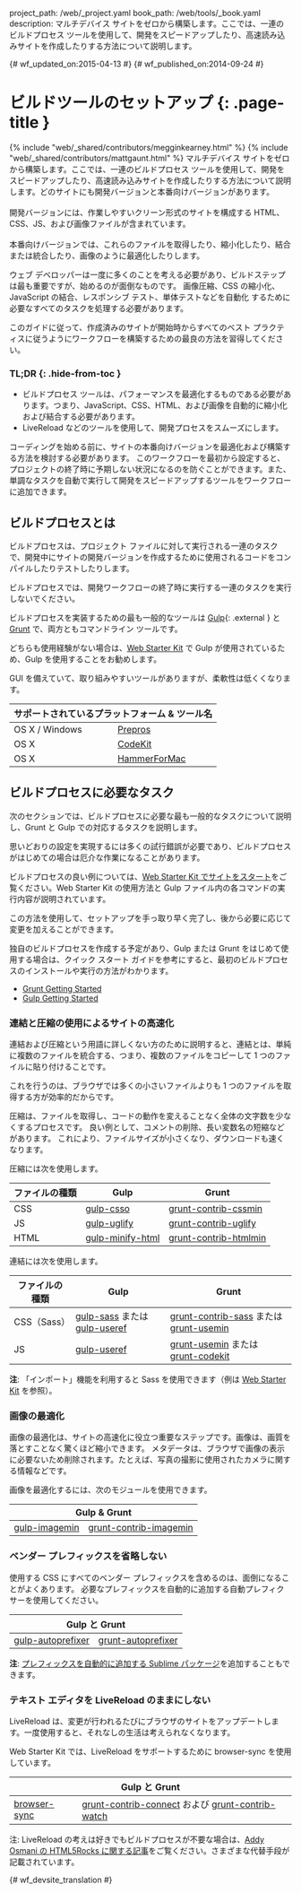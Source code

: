 project_path: /web/_project.yaml
book_path: /web/tools/_book.yaml
description: マルチデバイス サイトをゼロから構築します。ここでは、一連のビルドプロセス ツールを使用して、開発をスピードアップしたり、高速読み込みサイトを作成したりする方法について説明します。

{# wf_updated_on:2015-04-13 #}
{# wf_published_on:2014-09-24 #}

# ビルドツールのセットアップ {: .page-title }

{% include "web/_shared/contributors/megginkearney.html" %}
{% include "web/_shared/contributors/mattgaunt.html" %}
マルチデバイス サイトをゼロから構築します。ここでは、一連のビルドプロセス ツールを使用して、開発をスピードアップしたり、高速読み込みサイトを作成したりする方法について説明します。どのサイトにも開発バージョンと本番向けバージョンがあります。<br /><br />開発バージョンには、作業しやすいクリーン形式のサイトを構成する HTML、CSS、JS、および画像ファイルが含まれています。<br /><br />本番向けバージョンでは、これらのファイルを取得したり、縮小化したり、結合または統合したり、画像のように最適化したりします。

ウェブ デベロッパーは一度に多くのことを考える必要があり、ビルドステップは最も重要ですが、始めるのが面倒なものです。
画像圧縮、CSS の縮小化、JavaScript の結合、レスポンシブ テスト、単体テストなどを自動化
するために必要なすべてのタスクを処理する必要があります。



このガイドに従って、作成済みのサイトが開始時からすべてのベスト プラクティスに従うようにワークフローを構築するための最良の方法を習得してください。




### TL;DR {: .hide-from-toc }
- ビルドプロセス ツールは、パフォーマンスを最適化するものである必要があります。つまり、JavaScript、CSS、HTML、および画像を自動的に縮小化および結合する必要があります。
- LiveReload などのツールを使用して、開発プロセスをスムーズにします。


コーディングを始める前に、サイトの本番向けバージョンを最適化および構築する方法を検討する必要があります。
このワークフローを最初から設定すると、プロジェクトの終了時に予期しない状況になるのを防ぐことができます。また、単調なタスクを自動で実行して開発をスピードアップするツールをワークフローに追加できます。




##  ビルドプロセスとは

ビルドプロセスは、プロジェクト ファイルに対して実行される一連のタスクで、開発中にサイトの開発バージョンを作成するために使用されるコードをコンパイルしたりテストしたりします。

ビルドプロセスでは、開発ワークフローの終了時に実行する一連のタスクを実行しないでください。


ビルドプロセスを実装するための最も一般的なツールは [Gulp](http://gulpjs.com/){: .external } と [Grunt](http://gruntjs.com/) で、両方ともコマンドライン ツールです。

どちらも使用経験がない場合は、[Web Starter Kit](/web/tools/starter-kit/) で Gulp が使用されているため、Gulp を使用することをお勧めします。



GUI を備えていて、取り組みやすいツールがありますが、柔軟性は低くくなります。


<table class="responsive">
  <thead>
    <tr>
      <th colspan="2">サポートされているプラットフォーム &amp; ツール名</th>
    </tr>
  </thead>
  <tbody>
    <tr>
      <td data-th="Supported Platforms">OS X / Windows</td>
      <td data-th="Gulp"><a href="http://alphapixels.com/prepros/">Prepros</a></td>
    </tr>
    <tr>
      <td data-th="Supported Platforms">OS X</td>
      <td data-th="Gulp"><a href="https://incident57.com/codekit/">CodeKit</a></td>
    </tr>
    <tr>
      <td data-th="Supported Platforms">OS X</td>
      <td data-th="Gulp"><a href="http://hammerformac.com/">HammerForMac</a></td>
    </tr>
  </tbody>
</table>


##  ビルドプロセスに必要なタスク

次のセクションでは、ビルドプロセスに必要な最も一般的なタスクについて説明し、Grunt と Gulp での対応するタスクを説明します。


思いどおりの設定を実現するには多くの試行錯誤が必要であり、ビルドプロセスがはじめての場合は厄介な作業になることがあります。


ビルドプロセスの良い例については、[Web Starter Kit でサイトをスタート](/web/fundamentals/getting-started/web-starter-kit/)をご覧ください。Web Starter Kit の使用方法と Gulp ファイル内の各コマンドの実行内容が説明されています。


この方法を使用して、セットアップを手っ取り早く完了し、後から必要に応じて変更を加えることができます。


独自のビルドプロセスを作成する予定があり、Gulp または Grunt をはじめて使用する場合は、クイック スタート ガイドを参考にすると、最初のビルドプロセスのインストールや実行の方法がわかります。



* [Grunt Getting Started](http://gruntjs.com/getting-started)
* [Gulp Getting Started](https://github.com/gulpjs/gulp/blob/master/docs/getting-started.md#getting-started)


###  連結と圧縮の使用によるサイトの高速化

連結および圧縮という用語に詳しくない方のために説明すると、連結とは、単純に複数のファイルを統合する、つまり、複数のファイルをコピーして 1 つのファイルに貼り付けることです。

これを行うのは、ブラウザでは多くの小さいファイルよりも 1 つのファイルを取得する方が効率的だからです。


圧縮は、ファイルを取得し、コードの動作を変えることなく全体の文字数を少なくするプロセスです。
良い例として、コメントの削除、長い変数名の短縮などがあります。
これにより、ファイルサイズが小さくなり、ダウンロードも速くなります。


圧縮には次を使用します。

<table>
  <thead>
    <tr>
      <th data-th="Type of File">ファイルの種類</th>
      <th data-th="Gulp">Gulp</th>
      <th data-th="Grunt">Grunt</th>
    </tr>
  </thead>
  <tbody>
    <tr>
      <td data-th="Type of File">CSS</td>
      <td data-th="Gulp"><a href="https://github.com/ben-eb/gulp-csso">gulp-csso</a></td>
      <td data-th="Grunt"><a href="https://github.com/gruntjs/grunt-contrib-cssmin">grunt-contrib-cssmin</a></td>
    </tr>
    <tr>
      <td data-th="Type of File">JS</td>
      <td data-th="Gulp"><a href="https://github.com/terinjokes/gulp-uglify/">gulp-uglify</a></td>
      <td data-th="Grunt"><a href="https://github.com/gruntjs/grunt-contrib-uglify">grunt-contrib-uglify</a></td>
    </tr>
    <tr>
      <td data-th="Type of File">HTML</td>
      <td data-th="Gulp"><a href="https://www.npmjs.com/package/gulp-minify-html">gulp-minify-html</a></td>
      <td data-th="Grunt"><a href="https://github.com/gruntjs/grunt-contrib-htmlmin">grunt-contrib-htmlmin</a></td>
    </tr>
  </tbody>
</table>

連結には次を使用します。

<table>
  <thead>
    <tr>
      <th data-th="Type of File">ファイルの種類</th>
      <th data-th="Gulp">Gulp</th>
      <th data-th="Grunt">Grunt</th>
    </tr>
  </thead>
  <tbody>
    <tr>
      <td data-th="Type of File">CSS（Sass）</td>
      <td data-th="Gulp"><a href="https://github.com/dlmanning/gulp-sass">gulp-sass</a> または <a href="https://github.com/jonkemp/gulp-useref">gulp-useref</a></td>
      <td data-th="Grunt"><a href="https://github.com/gruntjs/grunt-contrib-sass">grunt-contrib-sass</a> または <a href="https://github.com/yeoman/grunt-usemin">grunt-usemin</a></td>
    </tr>
    <tr>
      <td data-th="Type of File">JS</td>
      <td data-th="Gulp"><a href="https://github.com/jonkemp/gulp-useref">gulp-useref</a></td>
      <td data-th="Grunt"><a href="https://github.com/yeoman/grunt-usemin">grunt-usemin</a> または <a href="https://github.com/fatso83/grunt-codekit">grunt-codekit</a></td>
    </tr>
  </tbody>
</table>

**注**: 「インポート」機能を利用すると Sass を使用できます（例は [Web Starter
Kit](https://github.com/google/web-starter-kit/blob/master/app/styles/main.scss) を参照）。

###  画像の最適化

画像の最適化は、サイトの高速化に役立つ重要なステップです。画像は、画質を落とすことなく驚くほど縮小できます。
メタデータは、ブラウザで画像の表示に必要ないため削除されます。たとえば、写真の撮影に使用されたカメラに関する情報などです。



画像を最適化するには、次のモジュールを使用できます。

<table class="responsive">
  <thead>
    <tr>
      <th colspan="2">Gulp &amp; Grunt</th>
    </tr>
  </thead>
  <tbody>
    <tr>
      <td data-th="Gulp"><a href="https://github.com/sindresorhus/gulp-imagemin">gulp-imagemin</a></td>
      <td data-th="Grunt"><a href="https://github.com/gruntjs/grunt-contrib-imagemin">grunt-contrib-imagemin</a></td>
    </tr>
  </tbody>
</table>

###  ベンダー プレフィックスを省略しない

使用する CSS にすべてのベンダー プレフィックスを含めるのは、面倒になることがよくあります。
必要なプレフィックスを自動的に追加する自動プレフィクサーを使用してください。


<table class="responsive">
  <thead>
    <tr>
      <th colspan="2">Gulp と Grunt</th>
    </tr>
  </thead>
  <tbody>
    <tr>
      <td data-th="Gulp"><a href="https://github.com/sindresorhus/gulp-autoprefixer">gulp-autoprefixer</a></td>
      <td data-th="Grunt"><a href="https://github.com/nDmitry/grunt-autoprefixer">grunt-autoprefixer</a></td>
    </tr>
  </tbody>
</table>

**注**: 
[プレフィックスを自動的に追加する Sublime パッケージ](/web/tools/setup/setup-editor#autoprefixer)を追加することもできます。


###  テキスト エディタを LiveReload のままにしない

LiveReload は、変更が行われるたびにブラウザのサイトをアップデートします。一度使用すると、それなしの生活は考えられなくなります。


Web Starter Kit では、LiveReload をサポートするために browser-sync を使用しています。

<table class="responsive">
  <thead>
    <tr>
      <th colspan="2">Gulp と Grunt</th>
    </tr>
  </thead>
  <tbody>
    <tr>
      <td data-th="Gulp"><a href="http://www.browsersync.io/docs/gulp/">browser-sync</a></td>
      <td data-th="Grunt"><a href="https://github.com/gruntjs/grunt-contrib-connect">grunt-contrib-connect</a> および <a href="https://github.com/gruntjs/grunt-contrib-watch">grunt-contrib-watch</a></td>
    </tr>
  </tbody>
</table>

注: LiveReload の考えは好きでもビルドプロセスが不要な場合は、[Addy Osmani の HTML5Rocks に関する記事](http://www.html5rocks.com/en/tutorials/tooling/synchronized-cross-device-testing/)をご覧ください。さまざまな代替手段が記載されています。


{# wf_devsite_translation #}
